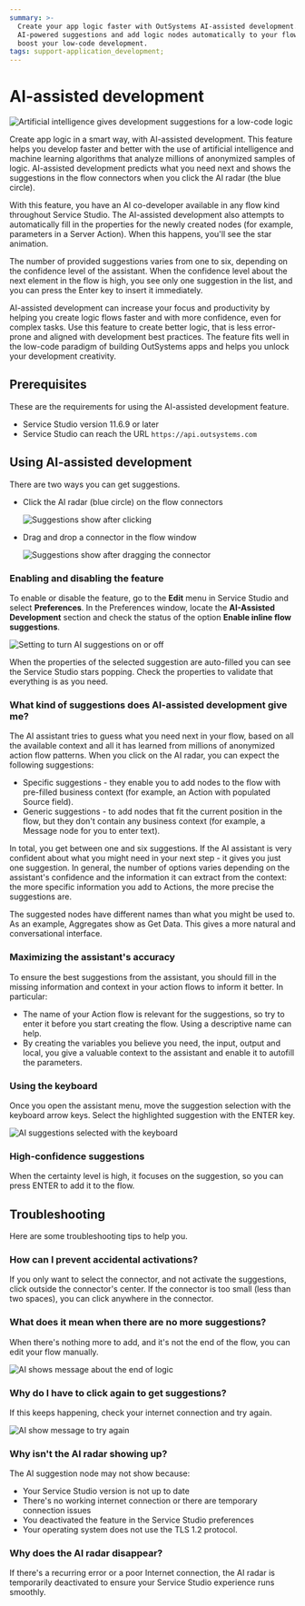 ```yaml
---
summary: >-
  Create your app logic faster with OutSystems AI-assisted development. Use
  AI-powered suggestions and add logic nodes automatically to your flow and
  boost your low-code development.
tags: support-application_development;
---
```


# AI-assisted development

![Artificial intelligence gives development suggestions for a low-code logic](https://github.com/danielmarquespt/docs-product/tree/e7ea3f444d5129dab245c69ab72ae091554bc4fb/src/develop/logic/images/ai-flow-service-studio.gif?width=500)

Create app logic in a smart way, with AI-assisted development. This feature helps you develop faster and better with the use of artificial intelligence and machine learning algorithms that analyze millions of anonymized samples of logic. AI-assisted development predicts what you need next and shows the suggestions in the flow connectors when you click the AI radar \(the blue circle\).

With this feature, you have an AI co-developer available in any flow kind throughout Service Studio. The AI-assisted development also attempts to automatically fill in the properties for the newly created nodes \(for example, parameters in a Server Action\). When this happens, you'll see the star animation.

The number of provided suggestions varies from one to six, depending on the confidence level of the assistant. When the confidence level about the next element in the flow is high, you see only one suggestion in the list, and you can press the Enter key to insert it immediately.

AI-assisted development can increase your focus and productivity by helping you create logic flows faster and with more confidence, even for complex tasks. Use this feature to create better logic, that is less error-prone and aligned with development best practices. The feature fits well in the low-code paradigm of building OutSystems apps and helps you unlock your development creativity.

## Prerequisites

These are the requirements for using the AI-assisted development feature.

* Service Studio version 11.6.9 or later
* Service Studio can reach the URL `https://api.outsystems.com`

## Using AI-assisted development

There are two ways you can get suggestions.

* Click the AI radar \(blue circle\) on the flow connectors

  ![Suggestions show after clicking](https://github.com/danielmarquespt/docs-product/tree/e7ea3f444d5129dab245c69ab72ae091554bc4fb/src/develop/logic/images/ai-flow-node-click.png?width=600)

* Drag and drop a connector in the flow window

  ![Suggestions show after dragging the connector](https://github.com/danielmarquespt/docs-product/tree/e7ea3f444d5129dab245c69ab72ae091554bc4fb/src/develop/logic/images/ai-flow-node-drag.gif?width=600)

### Enabling and disabling the feature

To enable or disable the feature, go to the **Edit** menu in Service Studio and select **Preferences**. In the Preferences window, locate the **AI-Assisted Development** section and check the status of the option **Enable inline flow suggestions**.

![Setting to turn AI suggestions on or off](https://github.com/danielmarquespt/docs-product/tree/e7ea3f444d5129dab245c69ab72ae091554bc4fb/src/develop/logic/images/ai-flow-settings.png?width=400)

 When the properties of the selected suggestion are auto-filled you can see the Service Studio stars popping. Check the properties to validate that everything is as you need.

### What kind of suggestions does AI-assisted development give me?

The AI assistant tries to guess what you need next in your flow, based on all the available context and all it has learned from millions of anonymized action flow patterns. When you click on the AI radar, you can expect the following suggestions:

* Specific suggestions - they enable you to add nodes to the flow with pre-filled business context \(for example, an Action with populated Source field\).
* Generic suggestions - to add nodes that fit the current position in the flow, but they don't contain any business context \(for example, a Message node for you to enter text\).    

In total, you get between one and six suggestions. If the AI assistant is very confident about what you might need in your next step - it gives you just one suggestion. In general, the number of options varies depending on the assistant's confidence and the information it can extract from the context: the more specific information you add to Actions, the more precise the suggestions are.

 The suggested nodes have different names than what you might be used to. As an example, Aggregates show as Get Data. This gives a more natural and conversational interface.

### Maximizing the assistant's accuracy

To ensure the best suggestions from the assistant, you should fill in the missing information and context in your action flows to inform it better. In particular:

* The name of your Action flow is relevant for the suggestions, so try to enter it before you start creating the flow. Using a descriptive name can help.
* By creating the variables you believe you need, the input, output and local, you give a valuable context to the assistant and enable it to autofill the parameters.

### Using the keyboard

Once you open the assistant menu, move the suggestion selection with the keyboard arrow keys. Select the highlighted suggestion with the ENTER key.

![AI suggestions selected with the keyboard](https://github.com/danielmarquespt/docs-product/tree/e7ea3f444d5129dab245c69ab72ae091554bc4fb/src/develop/logic/images/ai-flow-node-suggestion.gif?width=600)

### High-confidence suggestions

When the certainty level is high, it focuses on the suggestion, so you can press ENTER to add it to the flow.

## Troubleshooting

Here are some troubleshooting tips to help you.

### How can I prevent accidental activations?

If you only want to select the connector, and not activate the suggestions, click outside the connector's center. If the connector is too small \(less than two spaces\), you can click anywhere in the connector.

### What does it mean when there are no more suggestions?

When there's nothing more to add, and it's not the end of the flow, you can edit your flow manually.

![AI shows message about the end of logic](https://github.com/danielmarquespt/docs-product/tree/e7ea3f444d5129dab245c69ab72ae091554bc4fb/src/develop/logic/images/ai-flow-ts-no-suggestions.png?width=400)

### Why do I have to click again to get suggestions?

If this keeps happening, check your internet connection and try again.

![AI show message to try again](https://github.com/danielmarquespt/docs-product/tree/e7ea3f444d5129dab245c69ab72ae091554bc4fb/src/develop/logic/images/ai-flow-ts-tryagain.png?width=600)

### Why isn't the AI radar showing up?

The AI suggestion node may not show because:

* Your Service Studio version is not up to date
* There's no working internet connection or there are temporary connection issues
* You deactivated the feature in the Service Studio preferences
* Your operating system does not use the TLS 1.2 protocol.

### Why does the AI radar disappear?

If there's a recurring error or a poor Internet connection, the AI radar is temporarily deactivated to ensure your Service Studio experience runs smoothly.

